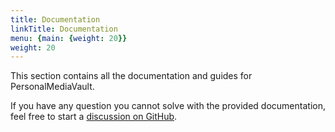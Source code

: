 ```yaml
---
title: Documentation
linkTitle: Documentation
menu: {main: {weight: 20}}
weight: 20
---
```


This section contains all the documentation and guides for PersonalMediaVault.

If you have any question you cannot solve with the provided documentation, feel free to start a [discussion on GitHub](https://github.com/AgustinSRG/PersonalMediaVault/discussions).

